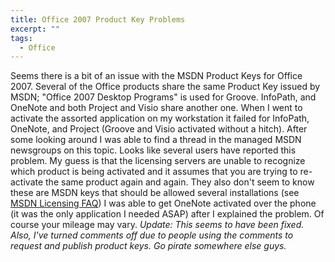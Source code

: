 ```yaml
---
title: Office 2007 Product Key Problems
excerpt: ""
tags:
  - Office
---
```

Seems there is a bit of an issue with the MSDN Product Keys for Office 2007. 
  Several of the Office products share the same Product Key issued by MSDN; "Office 2007 Desktop Programs" is used for Groove. InfoPath, and OneNote and both Project and Visio share another one. 
  When I went to activate the assorted application on my workstation it failed for InfoPath, OneNote, and Project (Groove and Visio activated without a hitch). After some looking around I was able to find a thread in the managed MSDN newsgroups on this topic. Looks like several users have reported this problem. 
  My guess is that the licensing servers are unable to recognize which product is being activated and it assumes that you are trying to re-activate the same product again and again. They also don't seem to know these are MSDN keys that should be allowed several installations (see <a href="http://msdn.microsoft.com/subscriptions/faq/default.aspx#keys" target="_blank">MSDN Licensing FAQ</a>)
  I was able to get OneNote activated over the phone (it was the only application I needed ASAP) after I explained the problem. Of course your mileage may vary. 
  <em>Update: This seems to have been fixed. Also, I've turned comments off due to people using the comments to request and publish product keys. Go pirate somewhere else guys. </em>
